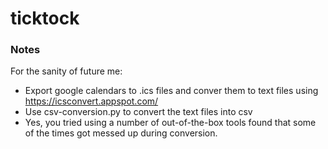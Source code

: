 # ticktock

### Notes
For the sanity of future me:
* Export google calendars to .ics files and conver them to text files using https://icsconvert.appspot.com/
* Use csv-conversion.py to convert the text files into csv
* Yes, you tried using a number of out-of-the-box tools found that some of the times got messed up during conversion. 
